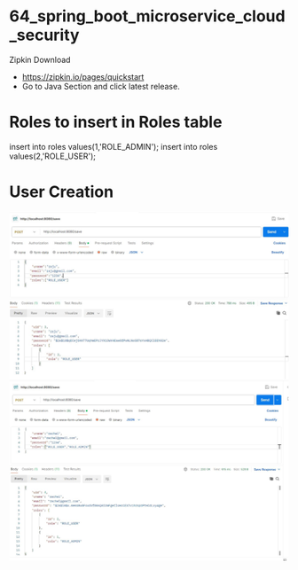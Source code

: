 # 64_spring_boot_microservice_cloud_security

Zipkin Download

- https://zipkin.io/pages/quickstart 
- Go to Java Section and click latest release.

# Roles to insert in Roles table

insert into roles values(1,'ROLE_ADMIN');
insert into roles values(2,'ROLE_USER');

# User Creation
![USER CREATE](https://github.com/HarshaPrimeTrainings/64_spring_boot_microservice_cloud_security/blob/main/usercreation.JPG)
![USER CREATE ROLES](https://github.com/HarshaPrimeTrainings/64_spring_boot_microservice_cloud_security/blob/main/multirole.JPG)